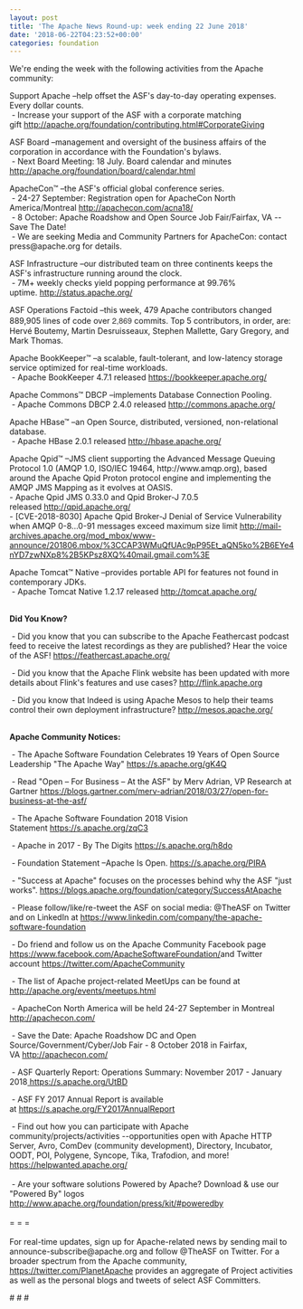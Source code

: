 ```yaml
---
layout: post
title: 'The Apache News Round-up: week ending 22 June 2018'
date: '2018-06-22T04:23:52+00:00'
categories: foundation
---
```

<p>We're ending the week with the following activities from the Apache community:</p> 
  <p>Support Apache&nbsp;–help offset the ASF's day-to-day operating expenses. Every dollar counts.<br />&nbsp;- Increase your support of the ASF with a corporate matching gift&nbsp;<a href="http://apache.org/foundation/contributing.html#CorporateGiving">http://apache.org/foundation/contributing.html#CorporateGiving</a></p> 
  <p>ASF Board –management and oversight of the business affairs of the corporation in accordance with the Foundation's bylaws.<br />&nbsp;- Next Board Meeting: 18 July. Board calendar and minutes <a href="http://apache.org/foundation/board/calendar.html">http://apache.org/foundation/board/calendar.html</a></p> 
  <p>ApacheCon™ –the ASF's official global conference series.<br />&nbsp;- 24-27 September: Registration open for ApacheCon North America/Montreal&nbsp;<a href="http://apachecon.com/acna18/">http://apachecon.com/acna18/</a><br />&nbsp;- 8 October: Apache Roadshow and Open Source Job Fair/Fairfax, VA --Save The Date!<br />&nbsp;-&nbsp;We are seeking Media and Community Partners for ApacheCon: contact press@apache.org for details.&nbsp;</p> 
  <p>ASF Infrastructure –our distributed team on three continents keeps the ASF's infrastructure running around the clock.<br />&nbsp;- 7M+ weekly checks yield popping performance at 99.76% uptime.&nbsp;<a href="http://status.apache.org/">http://status.apache.org/</a></p> 
  <p>ASF Operations Factoid&nbsp;–this week, 479 Apache contributors changed 889,905 lines of code over <font color="#333333" face="Helvetica Neue, Helvetica, Arial, sans-serif"><span style="font-size: 14px;">2,869</span></font>&nbsp;commits. Top 5 contributors, in order, are: Hervé Boutemy, Martin Desruisseaux, Stephen Mallette, Gary Gregory, and Mark Thomas.</p> 
  <p>Apache BookKeeper™ –a scalable, fault-tolerant, and low-latency storage service optimized for real-time workloads.<br />&nbsp;-&nbsp;Apache BookKeeper 4.7.1 released&nbsp;<a href="https://bookkeeper.apache.org/">https://bookkeeper.apache.org/</a></p> 
  <p>Apache Commons™ DBCP –implements Database Connection Pooling.<br />&nbsp;- Apache Commons DBCP 2.4.0 released&nbsp;<a href="http://commons.apache.org/">http://commons.apache.org/</a></p> 
  <p>Apache HBase™ –an Open Source, distributed, versioned, non-relational database.<br />&nbsp;-&nbsp;Apache HBase 2.0.1 released&nbsp;<a href="http://hbase.apache.org/">http://hbase.apache.org/</a></p> 
  <p>Apache Qpid™ –JMS client supporting the Advanced Message Queuing Protocol 1.0 (AMQP 1.0, ISO/IEC 19464, http://www.amqp.org), based around the Apache Qpid Proton protocol engine and implementing the AMQP JMS Mapping as it evolves at OASIS.<br />- Apache Qpid JMS 0.33.0 and Qpid Broker-J 7.0.5 released&nbsp;<a href="http://qpid.apache.org/">http://qpid.apache.org/</a><br />-&nbsp;[CVE-2018-8030] Apache Qpid Broker-J Denial of Service Vulnerability when AMQP 0-8...0-91 messages exceed maximum size limit&nbsp;<a href="http://mail-archives.apache.org/mod_mbox/www-announce/201806.mbox/%3CCAP3WMuQfUAc9pP95Et_aQN5ko%2B6EYe4nYD7zwNXp8%2B5KPsz8XQ%40mail.gmail.com%3E">http://mail-archives.apache.org/mod_mbox/www-announce/201806.mbox/%3CCAP3WMuQfUAc9pP95Et_aQN5ko%2B6EYe4nYD7zwNXp8%2B5KPsz8XQ%40mail.gmail.com%3E</a></p> 
  <p>Apache Tomcat™ Native –provides portable API for features not found in contemporary JDKs.<br />&nbsp;-&nbsp;Apache Tomcat Native 1.2.17 released&nbsp;<a href="http://tomcat.apache.org/">http://tomcat.apache.org/</a></p> 
  <p> </p> 
  <p><strong><br />Did You Know?</strong></p> 
  <div> 
    <p>&nbsp;- Did you know that you can subscribe to the Apache Feathercast podcast feed to receive the latest recordings as they are published? Hear the voice of the ASF!&nbsp;<a href="https://feathercast.apache.org/">https://feathercast.apache.org/</a></p> 
    <p>&nbsp;- Did you know that the Apache Flink website has been updated with more details about Flink's features and use cases?&nbsp;<a href="http://flink.apache.org">http://flink.apache.org</a></p> 
    <p>&nbsp;- Did you know that Indeed is using Apache Mesos to help their teams control their own deployment infrastructure?&nbsp;<a href="http://mesos.apache.org/">http://mesos.apache.org/</a><br /><br /></p> 
  </div> 
  <div><strong>Apache Community Notices:</strong></div> 
  <p>&nbsp;- The Apache<span style="font-size: 10.8333px;"> </span>Software Foundation Celebrates 19 Years of Open Source Leadership &quot;The Apache Way&quot;&nbsp;<a href="https://s.apache.org/gK4Q">https://s.apache.org/gK4Q</a></p> 
  <p>&nbsp;- Read &quot;Open – For Business – At the ASF&quot; by Merv Adrian, VP Research at Gartner&nbsp;<a href="https://blogs.gartner.com/merv-adrian/2018/03/27/open-for-business-at-the-asf/">https://blogs.gartner.com/merv-adrian/2018/03/27/open-for-business-at-the-asf/</a><br /></p> 
  <p>&nbsp;- The Apache Software Foundation 2018 Vision Statement&nbsp;<a href="https://s.apache.org/zqC3">https://s.apache.org/zqC3</a></p> 
  <p>&nbsp;- Apache in 2017 - By The Digits&nbsp;<a href="https://s.apache.org/h8do">https://s.apache.org/h8do</a></p> 
  <p>&nbsp;- Foundation Statement –Apache Is Open. <a href="https://s.apache.org/PIRA">https://s.apache.org/PIRA</a></p> 
  <div> 
    <p>&nbsp;- &quot;Success at Apache&quot; focuses on the processes behind why the ASF &quot;just works&quot;. <a href="https://blogs.apache.org/foundation/category/SuccessAtApache">https://blogs.apache.org/foundation/category/SuccessAtApache</a></p> 
  </div> 
  <div> 
    <p>&nbsp;- Please follow/like/re-tweet the ASF on social media: @TheASF on Twitter and on LinkedIn at <a href="https://www.linkedin.com/company/the-apache-software-foundation">https://www.linkedin.com/company/the-apache-software-foundation</a></p> 
    <p>&nbsp;- Do friend and follow us on the Apache Community Facebook page <a href="https://www.facebook.com/ApacheSoftwareFoundation/">https://www.facebook.com/ApacheSoftwareFoundation/</a>and Twitter account <a href="https://twitter.com/ApacheCommunity">https://twitter.com/ApacheCommunity</a></p> 
  </div> 
  <div> 
    <p><a href="https://feathercast.apache.org/"></a></p> 
  </div> 
  <div> 
    <p>&nbsp;- The list of Apache project-related MeetUps can be found at <a href="https://twitter.com/ApacheCommunity">http://apache.org/events/meetups.html</a></p> 
  </div> 
  <div> 
    <p>&nbsp;- ApacheCon North America&nbsp;will be held 24-27 September in Montreal <a href="http://apachecon.com/">http://apachecon.com/</a></p> 
    <p>&nbsp;- Save the Date: Apache Roadshow DC and Open Source/Government/Cyber/Job Fair - 8 October 2018 in Fairfax, VA&nbsp;<a href="http://apachecon.com/">http://apachecon.com/</a></p> 
    <p>&nbsp;- ASF Quarterly Report: Operations Summary: November 2017 - January 2018<a href="https://s.apache.org/UtBD">&nbsp;https://s.apache.org/UtBD</a></p> 
  </div> 
  <div> 
    <p>&nbsp;- ASF FY 2017 Annual Report is available at&nbsp;<a href="https://s.apache.org/FY2017AnnualReport">https://s.apache.org/FY2017AnnualReport</a></p> 
  </div> 
  <div>&nbsp;- Find out how you can participate with Apache community/projects/activities --opportunities open with Apache HTTP Server, Avro, ComDev (community development), Directory, Incubator, OODT, POI, Polygene, Syncope, Tika, Trafodion, and more! <a href="https://helpwanted.apache.org/">https://helpwanted.apache.org/</a></div> 
  <div><br /></div> 
  <div>&nbsp;- Are your software solutions Powered by Apache? Download &amp; use our &quot;Powered By&quot; logos <a href="http://www.apache.org/foundation/press/kit/#poweredby">http://www.apache.org/foundation/press/kit/#poweredby</a></div> 
  <div><br /></div> 
  <div>= = =</div> 
  <div><br /></div> 
  <div>For real-time updates, sign up for Apache-related news by sending mail to announce-subscribe@apache.org and follow @TheASF on Twitter. For a broader spectrum from the Apache community, <a href="https://twitter.com/PlanetApache">https://twitter.com/PlanetApache</a> provides an aggregate of Project activities as well as the personal blogs and tweets of select ASF Committers.</div> 
  <p># # #</p>
